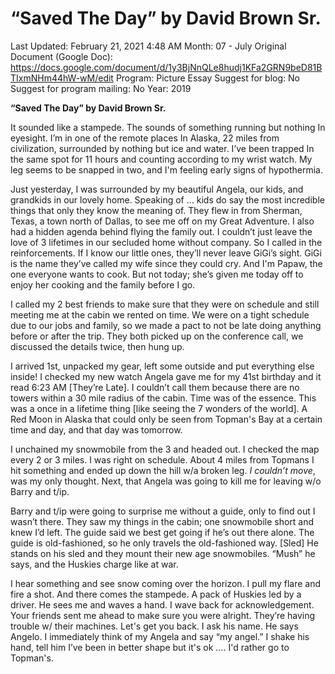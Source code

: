# “Saved The Day” by David Brown Sr.

Last Updated: February 21, 2021 4:48 AM
Month: 07 - July
Original Document (Google Doc): https://docs.google.com/document/d/1y3BjNnQLe8hudj1KFa2GRN9beD81BTIxmNHm44hW-wM/edit
Program: Picture Essay
Suggest for blog: No
Suggest for program mailing: No
Year: 2019

**“Saved The Day” by David Brown Sr.**

It sounded like a stampede. The sounds of something running but nothing In eyesight. I’m in one of the remote places In Alaska, 22 miles from civilization, surrounded by nothing but ice and water. I’ve been trapped In the same spot for 11 hours and counting according to my wrist watch. My leg seems to be snapped in two, and I'm feeling early signs of hypothermia.

Just yesterday, I was surrounded by my beautiful Angela, our kids, and grandkids in our lovely home. Speaking of … kids do say the most incredible things that only they know the meaning of. They flew in from Sherman, Texas, a town north of Dallas, to see me off on my Great Adventure. I also had a hidden agenda behind flying the family out. I couldn’t just leave the love of 3 lifetimes in our secluded home without company. So I called in the reinforcements. If I know our little ones, they’ll never leave GiGi’s sight. GiGi is the name they’ve called my wife since they could cry. And I'm Papaw, the one everyone wants to cook. But not today; she’s given me today off to enjoy her cooking and the family before I go.

I called my 2 best friends to make sure that they were on schedule and still meeting me at the cabin we rented on time. We were on a tight schedule due to our jobs and family, so we made a pact to not be late doing anything before or after the trip. They both picked up on the conference call, we discussed the details twice, then hung up.

I arrived 1st, unpacked my gear, left some outside and put everything else inside! I checked my new watch Angela gave me for my 41st birthday and it read 6:23 AM [They’re Late]. I couldn’t call them because there are no towers within a 30 mile radius of the cabin. Time was of the essence. This was a once in a lifetime thing [like seeing the 7 wonders of the world]. A Red Moon in Alaska that could only be seen from Topman's Bay at a certain time and day, and that day was tomorrow.

I unchained my snowmobile from the 3 and headed out. I checked the map every 2 or 3 miles. I was right on schedule. About 4 miles from Topmans I hit something and ended up down the hill w/a broken leg. *I couldn’t move*, was my only thought. Next, that Angela was going to kill me for leaving w/o Barry and t/ip.

Barry and t/ip were going to surprise me without a guide, only to find out I wasn’t there. They saw my things in the cabin; one snowmobile short and knew I’d left. The guide said we best get going if he’s out there alone. The guide is old-fashioned, so he only travels the old-fashioned way. [Sled] He stands on his sled and they mount their new age snowmobiles. “Mush” he says, and the Huskies charge like at war.

I hear something and see snow coming over the horizon. I pull my flare and fire a shot. And there comes the stampede. A pack of Huskies led by a driver. He sees me and waves a hand. I wave back for acknowledgement. Your friends sent me ahead to make sure you were alright. They’re having trouble w/ their machines. Let's get you back. I ask his name. He says Angelo. I immediately think of my Angela and say “my angel.” I shake his hand, tell him I’ve been in better shape but it's ok …. I'd rather go to Topman's.